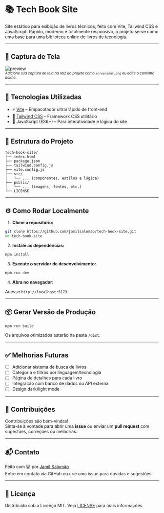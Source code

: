# 📚 Tech Book Site

Site estático para exibição de livros técnicos, feito com Vite, Tailwind CSS e JavaScript. Rápido, moderno e totalmente responsivo, o projeto serve como uma base para uma biblioteca online de livros de tecnologia.

---

## 📸 Captura de Tela

![preview](./screenshot.png)  
<sub>*Adicione sua captura de tela na raiz do projeto como `screenshot.png` ou edite o caminho acima.*</sub>

---

## 🚀 Tecnologias Utilizadas

- ⚡ [Vite](https://vitejs.dev/) – Empacotador ultrarrápido de front-end
- 🎨 [Tailwind CSS](https://tailwindcss.com/) – Framework CSS utilitário
- 🧠 JavaScript (ES6+) – Para interatividade e lógica do site

---

## 📁 Estrutura do Projeto

```
tech-book-site/
├── index.html
├── package.json
├── tailwind.config.js
├── vite.config.js
├── src/
│   └── ... (componentes, estilos e lógica)
├── public/
│   └── ... (imagens, fontes, etc.)
└── LICENSE
```

---

## ⚙️ Como Rodar Localmente

1. **Clone o repositório:**

```bash
git clone https://github.com/jamilsalomao/tech-book-site.git
cd tech-book-site
```

2. **Instale as dependências:**

```bash
npm install
```

3. **Execute o servidor de desenvolvimento:**

```bash
npm run dev
```

4. **Abra no navegador:**

Acesse `http://localhost:5173`

---

## 📦 Gerar Versão de Produção

```bash
npm run build
```

Os arquivos otimizados estarão na pasta `/dist`.

---

## ✅ Melhorias Futuras

- [ ] Adicionar sistema de busca de livros
- [ ] Categoria e filtros por linguagem/tecnologia
- [ ] Página de detalhes para cada livro
- [ ] Integração com banco de dados ou API externa
- [ ] Design dark/light mode

---

## 🤝 Contribuições

Contribuições são bem-vindas!  
Sinta-se à vontade para abrir uma **issue** ou enviar um **pull request** com sugestões, correções ou melhorias.

---

## 📬 Contato

Feito com 💻 por [Jamil Salomão](https://github.com/jamilsalomao)  
Entre em contato via GitHub ou crie uma issue para dúvidas e sugestões!

---

## 📄 Licença

Distribuído sob a Licença MIT. Veja [LICENSE](LICENSE) para mais informações.
